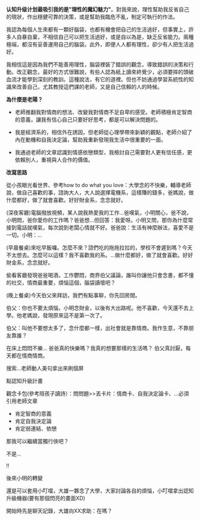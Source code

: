 **认知升级计划最吸引我的是"理性的魔幻魅力"**。對我來說，理性幫助我反省自己的現狀，作出穩健可靠的決策，或是幫助我臨危不亂，制定可執行的作法。

我認為每個人生來都有一顆好腦袋，也都有機會把自己的生活過好，但事實上，許多人自暴自棄，不相信自己可以把生活過好，或是自以為是，缺乏反省能力。兩種極端，都沒有妥善運用自己的腦袋。此外，即便人人都有理性，卻少有人把生活過好。

我相信這是因為我們不能善用理性，腦袋裡裝了錯誤的觀念，導致錯誤的決策和行動。改正觀念，最好的方式很難說，有些人認為紙上讀來終覺少，必須要摔的頭破血流才能學到深刻的教訓。這種說法，有它的道裡。但也不妨通過學習系統性的知識來改善自己，尤其教授這們課的老師，又是自己信賴的人的時候。

**為什麼是老陽？**

- 老師推翻我對情商的想法、改變我對情商不足自卑的感受。老師積極肯定智商的意義，讓我有信心自己只要好好思考，都是可以解決問題的。

- 我是經濟系的，相信外在誘因，但老師從心理學帶來新穎的觀點，老師介紹了內在動機和自我決定論，幫助我重新發現我生活中很重要的一面。

- 我通過老師的文章認識到情感依戀類型，我檢討自己需要對人更有信任感，更依賴別人，重視與人合作的價值。

**改寫思路**

從小孩眼光看世界、參考how to do what you love：大學念的不快樂，輔導老師說，做自己喜歡的事，諮詢大人，大人說選擇電機系，這樣賺的錢多，爸媽說，做什麼都好，做了就會喜歡。好好財金系，念念就好。

(深夜客廳)電腦撥放視頻，某人說我熱愛我的工作…爸嘆氣，小明關心，爸不說，小明問，爸你愛你的工作嗎？爸爸想…但回答：我愛呀。小明又問，那你為什麼常接到電話就嘆氣，每次說到老闆心情就不好。爸爸說：生活有神麼辦法，喜愛不是一切。小明：…

(早晨餐桌)來吃早飯囉。怎麼不來？諮們吃的拖拖拉拉的，學校不會遲到嗎？今天不太想去。怎麼可以這樣？我不喜歡我的系。…做什麼都好，做了就會喜歡。好好財金系，念念就好。

偷看客廳發現爸爸喝酒，工作鬱悶，商界伯父議論，誰叫你讓他只會念書，都不懂的社交，情商最重要，煩惱這個，腦袋讀壞吧？


(晚上餐桌)今天伯父來拜訪，我們有點事聊，你先回房間。

伯父：你也不要太煩惱，小明念財金，以後有大出路呢。他不喜歡，今天還不去上學。他老媽說，發現原來這不是第一次了。

伯父：叫他不要想太多了，念什麼都一樣，出社會就是靠情商。我作生意，不靠朋友靠誰？

在床上悶悶不樂...
爸爸真的快樂嗎？我真的想要那樣的生活嗎？
伯父真討厭，每天都在情商情商。

搜索...老師動人美句拿出來刷個屏

點認知升級計畫

觀念卡包(參考陪孩子讀詩）：問問題>>丟卡片：情商卡、自我決定論卡、...必須引用老師文章

- 肯定智商的意義
- 肯定自我決定論
- 肯定弱連結、依戀

那我可以繼續當獨行俠吧？

不是...

!!

後來小明的轉變

還是可以套用小叮噹，大雄一夥念了大學，大家討論各自的煩惱，小叮噹拿出認知升級機器(要有那個閃亮的畫面XD)

開始時先是聊天記錄，大雄向XX求助：在嗎？
